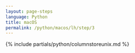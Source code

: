 ```yaml
---
layout: page-steps
language: Python
title: macOS
permalink: /python/macos/lh/step/3
---
```


{% include partials/python/columnstoreunix.md %}
